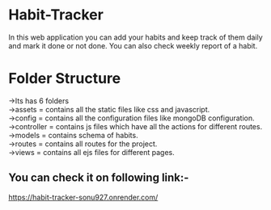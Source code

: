 # Habit-Tracker

In this web application you can add your habits and keep track of them daily and mark it done or not done. You can also check weekly report of a habit.  

# Folder Structure  
->Its has 6 folders  
->assets = contains all the static files like css and javascript.    
->config = contains all the configuration files like mongoDB configuration.    
->controller = contains js files which have all the actions for different routes.  
->models = contains schema of habits.  
->routes = contains all routes for the project.  
->views = contains all ejs files for different pages.

## You can check it on following link:-
https://habit-tracker-sonu927.onrender.com/
